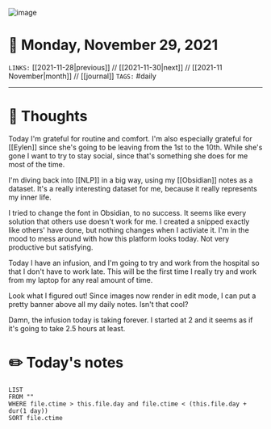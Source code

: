 ![image](https://lh3.googleusercontent.com/MKJxqWsGLXroNvEYWzWDZbk0iK0S4uek3M7CIGXFrIS5jyN4BVmjfZ8QKeQF5Dkfo1R4KnAceWrqm_EB1tcSgF0X-B1OJoBiUCpuEbdvXnLrfhseTJW6gaUOmcf_dfGvC0g2PgazrEuADJnHfqp0xOQBX6VZoDDUTz2nsMWGIQB78LFSBGxdoZiRJaO_Nnu7tjtNc1ORQJYXhqj_rMLBy6ZbcbquzvTwiurt6XovUT1-nm1jZelwKjhOJF5yLHUbQKayQdx48pdOJrMWCNkdIkqbJ_dLD1pn6SW-iXmDFAqPnSaDZFViL38aw9c5OJiDQz6T6ruRavxxSPWnhGYoYdp6PN4QPM0gb9hE9Yfsbz-ShCISYn99NGp-0Z4yGf2uTp3U7nG7FvSeUFrUE7fVu4LO7g0_km2OKbLC_-k6pnO23D4GzszwrTB8Gly1hAZ3yu-02zHyFe4UHztZslvjHV1ikHWRqZi4XTrH2pRcAFVrR5GlRrfDis5K2zOvWf9BOirwi_vaeYwc8VoJTIiURArABREUGkNk64V9ft6FqPn9C8CTMGDxgMcRc_tAwCWq7KyWChEdmM-2E8TbpXO0w00bQj6svkZbkg3FKeHVcwVP7u57qlhxSQcpV7RceaZKEczuEXpRQ90O-enwCB0q-rCFrZ0UPvqdAEMX_BFFRJWYV5Aq5YascLX_oHUrEwjA5uiQ6BOq0mrenDlxChhNXiIxtQ=w3840-h970-no?authuser=0)

# 📅 Monday, November 29, 2021
`LINKS:` [[2021-11-28|previous]] // [[2021-11-30|next]] // [[2021-11 November|month]] // [[journal]] 
`TAGS:` #daily

---
# 💭 Thoughts
Today I'm grateful for routine and comfort. I'm also especially grateful for [[Eylen]] since she's going to be leaving from the 1st to the 10th. While she's gone I want to try to stay social, since that's something she does for me most of the time. 

I'm diving back into [[NLP]] in a big way, using my [[Obsidian]] notes as a dataset. It's a really interesting dataset for me, because it really represents my inner life. 

I tried to change the font in Obsidian, to no success. It seems like every solution that others use doesn't work for me. I created a snipped exactly like others' have done, but nothing changes when I activiate it. I'm in the mood to mess around with how this platform looks today. Not very productive but satisfying. 

Today I have an infusion, and I'm going to try and work from the hospital so that I don't have to work late. This will be the first time I really try and work from my laptop for any real amount of time. 

Look what I figured out! Since images now render in edit mode, I can put a pretty banner above all my daily notes. Isn't that cool?

Damn, the infusion today is taking forever. I started at 2 and it seems as if it's going to take 2.5 hours at least. 

# ✏️ Today's notes
```dataview
LIST 
FROM ""
WHERE file.ctime > this.file.day and file.ctime < (this.file.day + dur(1 day))
SORT file.ctime
```
